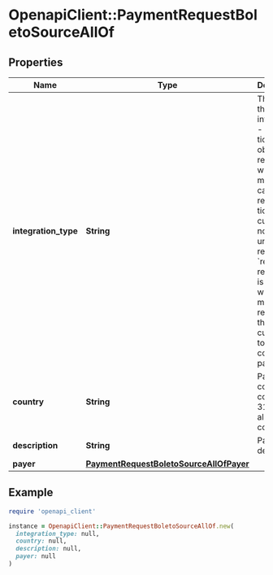 # OpenapiClient::PaymentRequestBoletoSourceAllOf

## Properties

| Name | Type | Description | Notes |
| ---- | ---- | ----------- | ----- |
| **integration_type** | **String** | The type of the integration:   - &#x60;direct&#x60;: a ticket object is returned, which a merchant can use to render a ticket to a customer; no redirect url is returned   - &#x60;redirect&#x60;: a redirect url is returned, which the merchant redirects the customer to, to continue payment |  |
| **country** | **String** | Payer&#39;s country code. ISO 3166-1 alpha-2 code. |  |
| **description** | **String** | Payment description | [optional] |
| **payer** | [**PaymentRequestBoletoSourceAllOfPayer**](PaymentRequestBoletoSourceAllOfPayer.md) |  |  |

## Example

```ruby
require 'openapi_client'

instance = OpenapiClient::PaymentRequestBoletoSourceAllOf.new(
  integration_type: null,
  country: null,
  description: null,
  payer: null
)
```

